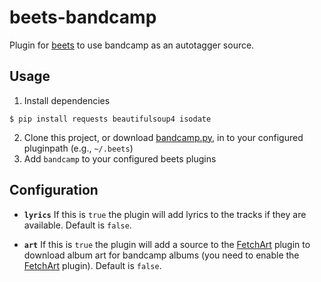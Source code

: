 # beets-bandcamp

Plugin for [beets](https://github.com/sampsyo/beets) to use bandcamp as an
autotagger source.

## Usage

1. Install dependencies
```
$ pip install requests beautifulsoup4 isodate
```
2. Clone this project, or download [bandcamp.py](https://github.com/ageorge/beets-bandcamp/beetsplug/bandcamp.py),
   in to your configured pluginpath (e.g., `~/.beets`)
3. Add `bandcamp` to your configured beets plugins

## Configuration

* **``lyrics``** If this is `true` the plugin will add lyrics to the tracks if 
  they are available. Default is `false`.

* **``art``** If this is `true` the plugin will add a source to the
  [FetchArt](http://beets.readthedocs.org/en/latest/plugins/fetchart.html)
  plugin to download album art for bandcamp albums (you need to enable the
  [FetchArt](http://beets.readthedocs.org/en/latest/plugins/fetchart.html)
  plugin).  Default is `false`.

